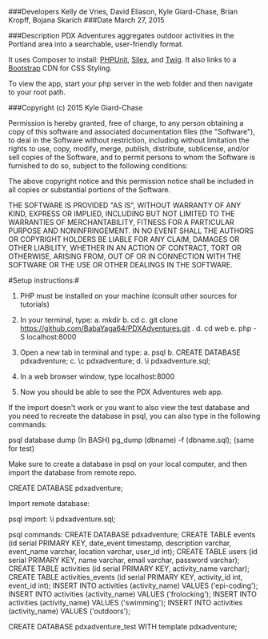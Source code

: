 ###Developers
Kelly de Vries, David Eliason, Kyle Giard-Chase, Brian Kropff, Bojana Skarich
###Date
March 27, 2015

###Description
PDX Adventures aggregates outdoor activities in the Portland area into a searchable, user-friendly format.  

It uses Composer to install:
<a href="https://phpunit.de/" target="_blank">PHPUnit</a>, <a href="http://silex.sensiolabs.org/" target="_blank">Silex</a>, and <a href="http://twig.sensiolabs.org/" target="_blank">Twig</a>.  It also links to a <a href="http://www.bootstrapcdn.com/" target="_blank">Bootstrap</a> CDN for CSS Styling.

To view the app, start your php server in the web folder and then navigate to your root path.


###Copyright (c) 2015 Kyle Giard-Chase

Permission is hereby granted, free of charge, to any person obtaining a copy
of this software and associated documentation files (the "Software"), to deal
in the Software without restriction, including without limitation the rights
to use, copy, modify, merge, publish, distribute, sublicense, and/or sell
copies of the Software, and to permit persons to whom the Software is
furnished to do so, subject to the following conditions:

The above copyright notice and this permission notice shall be included in
all copies or substantial portions of the Software.

THE SOFTWARE IS PROVIDED "AS IS", WITHOUT WARRANTY OF ANY KIND, EXPRESS OR
IMPLIED, INCLUDING BUT NOT LIMITED TO THE WARRANTIES OF MERCHANTABILITY,
FITNESS FOR A PARTICULAR PURPOSE AND NONINFRINGEMENT. IN NO EVENT SHALL THE
AUTHORS OR COPYRIGHT HOLDERS BE LIABLE FOR ANY CLAIM, DAMAGES OR OTHER
LIABILITY, WHETHER IN AN ACTION OF CONTRACT, TORT OR OTHERWISE, ARISING FROM,
OUT OF OR IN CONNECTION WITH THE SOFTWARE OR THE USE OR OTHER DEALINGS IN
THE SOFTWARE.

#Setup instructions:#
1.  PHP must be installed on your machine (consult other sources for tutorials)

2.  In your terminal, type:
    a.  mkdir <folder name>
    b.  cd <folder name>
    c.  git clone https://github.com/BabaYaga64/PDXAdventures.git .
    d.  cd web
    e.  php -S localhost:8000

3.  Open a new tab in terminal and type:
    a.  psql
    b.  CREATE DATABASE pdxadventure;
    c.  \c pdxadventure;
    d.  \i pdxadventure.sql;

3.  In a web browser window, type localhost:8000

4.  Now you should be able to see the PDX Adventures web app.


If the import doesn't work or you want to also view the test database and you need to recreate the database in psql, you can also type in the following commands:

psql database dump (In BASH)
pg_dump (dbname) -f (dbname.sql);
(same for test)

Make sure to create a database in psql on your local computer, and then import the database from remote repo.

CREATE DATABASE pdxadventure;

Import remote database:

psql import:
\i pdxadventure.sql;


psql commands:
CREATE DATABASE pdxadventure;
CREATE TABLE events (id serial PRIMARY KEY, date_event timestamp, description varchar, event_name varchar, location varchar, user_id int);
CREATE TABLE users (id serial PRIMARY KEY, name varchar, email varchar, password varchar);
CREATE TABLE activities (id serial PRIMARY KEY, activity_name varchar);
CREATE TABLE activities_events (id serial PRIMARY KEY, activity_id int, event_id int);
INSERT INTO activities (activity_name) VALUES ('epi-coding');
INSERT INTO activities (activity_name) VALUES ('frolocking');
INSERT INTO activities (activity_name) VALUES ('swimming');
INSERT INTO activities (activity_name) VALUES ('outdoors');

CREATE DATABASE pdxadventure_test WITH template pdxadventure;
